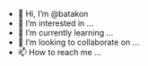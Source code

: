 - 👋 Hi, I’m @batakon
- 👀 I’m interested in ...
- 🌱 I’m currently learning ...
- 💞️ I’m looking to collaborate on ...
- 📫 How to reach me ...

<!---
batakon/batakon is a ✨ special ✨ repository because its `README.md` (this file) appears on your GitHub profile.
You can click the Preview link to take a look at your changes.
--->
